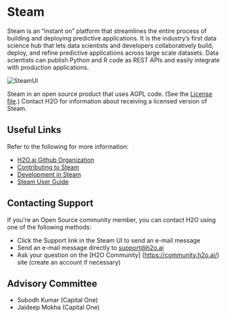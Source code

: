 # Steam


Steam is an “instant on” platform that streamlines the entire process of building and deploying predictive applications. It is the industry’s first data science hub that lets data scientists and developers collaboratively build, deploy, and refine predictive applications across large scale datasets. Data scientists can publish Python and R code as REST APIs and easily integrate with production applications.

![SteamUI](docs/images/welcome.png)

Steam in an open source product that uses AGPL code. (See the [License file](LICENSE).) Contact H2O for information about receiving a licensed version of Steam. 

## Useful Links

Refer to the following for more information:

 - [H2O.ai Github Organization](https://github.com/h2oai/)
 - [Contributing to Steam](CONTRIBUTING.md)
 - [Development in Steam](DEVEL.md)
 - [Steam User Guide](http://docs.h2o.ai/steam/latest-stable/steam-docs/index.html)

## Contacting Support

If you're an Open Source community member, you can contact H2O using one of the following methods:

- Click the Support link in the Steam UI to send an e-mail message
- Send an e-mail message directly to <a href="mailto:support@h2o.ai">support@h2o.ai</a>
- Ask your question on the [H2O Community] (https://community.h2o.ai/) site (create an account if necessary)


## Advisory Committee
- Subodh Kumar (Capital One)
- Jaideep Mokha (Capital One)


